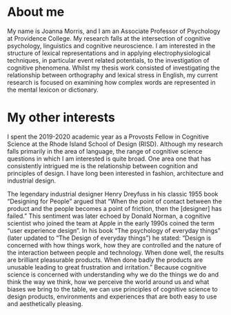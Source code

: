 # About me
My name is Joanna Morris, and I am an Associate Professor of Psychology at Providence College. My research falls at the intersection of cognitive psychology, linguistics and cognitive neuroscience.  I am interested in the structure of lexical representations and in applying electrophysiological techniques, in particular event related potentials, to the investigation of cognitive phenomena. Whilst my thesis work consisted of investigating the relationship between orthography and lexical stress in English, my current research is focused on examining how complex words are represented in the mental lexicon or dictionary.

# My other interests
I spent the 2019-2020 academic year as a Provosts Fellow in Cognitive Science at the Rhode Island School of Design (RISD). Although my research falls primarily in the area of language, the range of cognitive science questions in which I am interested is quite broad. One area one that has consistently intrigued me is the relationship between cognition and principles of design. I have long been interested in fashion, architecture and industrial design.

The legendary industrial designer Henry Dreyfuss in his classic 1955 book “Designing for People” argued that “When the point of contact between the product and the people becomes a point of friction, then the [designer] has failed.”  This sentiment was later echoed by Donald Norman, a cognitive scientist who joined the team at Apple in the early 1990s coined the term “user experience design”. In his book “The psychology of everyday things” (later updated to “The Design of everyday things”) he stated: “Design is concerned with how things work, how they are controlled and the nature of the interaction between people and technology.  When done well, the results are brilliant pleasurable products.  When done badly the products are unusable leading to great frustration and irritation.”   Because cognitive science is concerned with understanding why we do the things we do and think the way we think, how we perceive the world around us and what biases we bring to the table, we can use principles of cognitive science to design products, environments and experiences that are both easy to use and aesthetically pleasing.

